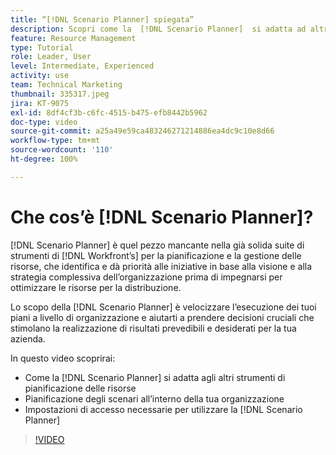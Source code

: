 ```yaml
---
title: “[!DNL Scenario Planner] spiegata”
description: Scopri come la  [!DNL Scenario Planner]  si adatta ad altri strumenti di pianificazione delle risorse. Quindi scopri come configurare  [!DNL Scenario Planner].
feature: Resource Management
type: Tutorial
role: Leader, User
level: Intermediate, Experienced
activity: use
team: Technical Marketing
thumbnail: 335317.jpeg
jira: KT-9075
exl-id: 8df4cf3b-c6fc-4515-b475-efb8442b5962
doc-type: video
source-git-commit: a25a49e59ca483246271214886ea4dc9c10e8d66
workflow-type: tm+mt
source-wordcount: '110'
ht-degree: 100%

---
```


# Che cos’è [!DNL Scenario Planner]?

[!DNL Scenario Planner] è quel pezzo mancante nella già solida suite di strumenti di [!DNL Workfront’s] per la pianificazione e la gestione delle risorse, che identifica e dà priorità alle iniziative in base alla visione e alla strategia complessiva dell’organizzazione prima di impegnarsi per ottimizzare le risorse per la distribuzione.

Lo scopo della [!DNL Scenario Planner] è velocizzare l’esecuzione dei tuoi piani a livello di organizzazione e aiutarti a prendere decisioni cruciali che stimolano la realizzazione di risultati prevedibili e desiderati per la tua azienda.

In questo video scoprirai:

* Come la [!DNL Scenario Planner] si adatta agli altri strumenti di pianificazione delle risorse
* Pianificazione degli scenari all’interno della tua organizzazione
* Impostazioni di accesso necessarie per utilizzare la [!DNL Scenario Planner]

>[!VIDEO](https://video.tv.adobe.com/v/335317/?quality=12&learn=on)
